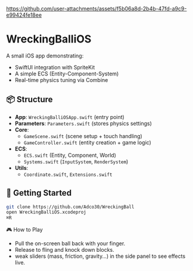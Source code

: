 
https://github.com/user-attachments/assets/f5b06a8d-2b4b-47fd-a9c9-e99424fe18ee

# WreckingBalliOS

A small iOS app demonstrating:
- SwiftUI integration with SpriteKit
- A simple ECS (Entity-Component-System)
- Real-time physics tuning via Combine

## 📦 Structure
- **App**: `WreckingBalliOSApp.swift` (entry point)
- **Parameters**: `Parameters.swift` (stores physics settings)
- **Core**:  
  - `GameScene.swift` (scene setup + touch handling)  
  - `GameController.swift` (entity creation + game logic)  
- **ECS**:  
  - `ECS.swift` (Entity, Component, World)  
  - `Systems.swift` (`InputSystem`, `RenderSystem`)  
- **Utils**:  
  - `Coordinate.swift`, `Extensions.swift`

## 🚀 Getting Started
```bash
git clone https://github.com/Adco30/WreckingBall
open WreckingBalliOS.xcodeproj
⌘R
```

🎮 How to Play
- Pull the on-screen ball back with your finger.
- Release to fling and knock down blocks.
- weak sliders (mass, friction, gravity…) in the side panel to see effects live.
